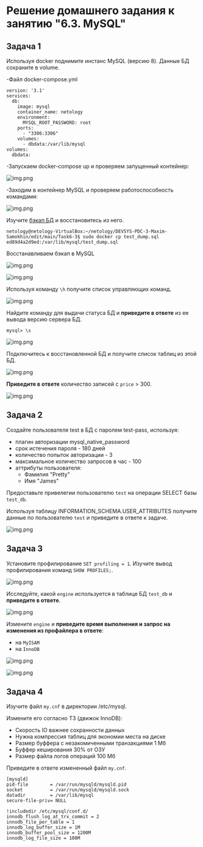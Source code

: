 # Решение домашнего задания к занятию "6.3. MySQL"



## Задача 1

Используя docker поднимите инстанс MySQL (версию 8). Данные БД сохраните в volume.

-Файл docker-compose.yml

```
version: '3.1'
services:
  db:
    image: mysql
    container_name: netology
    environment:
      MYSQL_ROOT_PASSWORD: root
    ports:
      - "3306:3306"
    volumes:
      - dbdata:/var/lib/mysql
volumes:
  dbdata:
```
-Запускаем docker-compose up и проверяем запущенный контейнер:

![img.png](https://github.com/mksamm/DEVSYS-PDC-3-Maxim-Samokhin/blob/main/Task6-3/img/SQL31.PNG)

-Заходим в контейнер MySQL и проверяем работоспособность командами:

![img.png](https://github.com/mksamm/DEVSYS-PDC-3-Maxim-Samokhin/blob/main/Task6-3/img/SQL32.PNG)

Изучите [бэкап БД](https://github.com/netology-code/virt-homeworks/tree/master/06-db-03-mysql/test_data) и восстановитесь из него.

```
netology@netology-VirtualBox:~/netology/DEVSYS-PDC-3-Maxim-Samokhin/edit/main/Task6-3$ sudo docker cp test_dump.sql ed89d4a2d9ed:/var/lib/mysql/test_dump.sql
```

Восстанавливаем бэкап в MySQL

![img.png](https://github.com/mksamm/DEVSYS-PDC-3-Maxim-Samokhin/blob/main/Task6-3/img/SQL34.PNG)

![img.png](https://github.com/mksamm/DEVSYS-PDC-3-Maxim-Samokhin/blob/main/Task6-3/img/SQL35.PNG)

Используя команду `\h` получите список управляющих команд.

![img.png](https://github.com/mksamm/DEVSYS-PDC-3-Maxim-Samokhin/blob/main/Task6-3/img/sql36.PNG)

Найдите команду для выдачи статуса БД и **приведите в ответе** из ее вывода версию сервера БД.

```
mysql> \s
```

![img.png](https://github.com/mksamm/DEVSYS-PDC-3-Maxim-Samokhin/blob/main/Task6-3/img/sqL37.PNG)

Подключитесь к восстановленной БД и получите список таблиц из этой БД.

![img.png](https://github.com/mksamm/DEVSYS-PDC-3-Maxim-Samokhin/blob/main/Task6-3/img/SQL38.PNG)

**Приведите в ответе** количество записей с `price` > 300.

![img.png](https://github.com/mksamm/DEVSYS-PDC-3-Maxim-Samokhin/blob/main/Task6-3/img/SQL39.PNG)

## Задача 2

Создайте пользователя test в БД c паролем test-pass, используя:
- плагин авторизации mysql_native_password
- срок истечения пароля - 180 дней 
- количество попыток авторизации - 3 
- максимальное количество запросов в час - 100
- аттрибуты пользователя:
    - Фамилия "Pretty"
    - Имя "James"


Предоставьте привелегии пользователю `test` на операции SELECT базы `test_db`.

Используя таблицу INFORMATION_SCHEMA.USER_ATTRIBUTES получите данные по пользователю `test` и 
приведите в ответе к задаче.

![img.png](https://github.com/mksamm/DEVSYS-PDC-3-Maxim-Samokhin/blob/main/Task6-3/img/SQL321.PNG)

## Задача 3

Установите профилирование `SET profiling = 1`.
Изучите вывод профилирования команд `SHOW PROFILES;`.

![img.png](https://github.com/mksamm/DEVSYS-PDC-3-Maxim-Samokhin/blob/main/Task6-3/img/sql42.PNG)

Исследуйте, какой `engine` используется в таблице БД `test_db` и **приведите в ответе**.

![img.png](https://github.com/mksamm/DEVSYS-PDC-3-Maxim-Samokhin/blob/main/Task6-3/img/sql43.PNG)

Измените `engine` и **приведите время выполнения и запрос на изменения из профайлера в ответе**:
- на `MyISAM`
- на `InnoDB`

![img.png](https://github.com/mksamm/DEVSYS-PDC-3-Maxim-Samokhin/blob/main/Task6-3/img/sql44.PNG)

![img.png](https://github.com/mksamm/DEVSYS-PDC-3-Maxim-Samokhin/blob/main/Task6-3/img/sql45.PNG)

## Задача 4 

Изучите файл `my.cnf` в директории /etc/mysql.

Измените его согласно ТЗ (движок InnoDB):
- Скорость IO важнее сохранности данных
- Нужна компрессия таблиц для экономии места на диске
- Размер буффера с незакомиченными транзакциями 1 Мб
- Буффер кеширования 30% от ОЗУ
- Размер файла логов операций 100 Мб

Приведите в ответе измененный файл `my.cnf`.

```
[mysqld]
pid-file        = /var/run/mysqld/mysqld.pid
socket          = /var/run/mysqld/mysqld.sock
datadir         = /var/lib/mysql
secure-file-priv= NULL

!includedir /etc/mysql/conf.d/
innodb_flush_log_at_trx_commit = 2
innodb_file_per_table = 1
innodb_log_buffer_size = 1M
innodb_buffer_pool_size = 1200M
innodb_log_file_size = 100M
```
